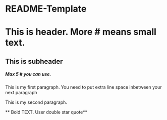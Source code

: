 # README-Template
# This is header. More # means small text. 
## This is subheader
##### Max 5 # you can use. 

This is my first paragraph. You need to put extra line space inbetween your next paragraph

This is my second paragraph.

** Bold TEXT. User double star quote**

